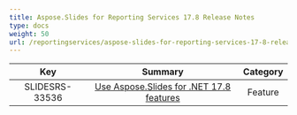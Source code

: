 ```yaml
---
title: Aspose.Slides for Reporting Services 17.8 Release Notes
type: docs
weight: 50
url: /reportingservices/aspose-slides-for-reporting-services-17-8-release-notes/
---
```


|**Key** |**Summary** |**Category** |
| :-: | :-: | :-: |
|SLIDESRS-33536|[Use Aspose.Slides for .NET 17.8 features](https://docs.aspose.com/display/slidesnet/Aspose.Slides+for+.NET+17.8+Release+Notes)|Feature|

